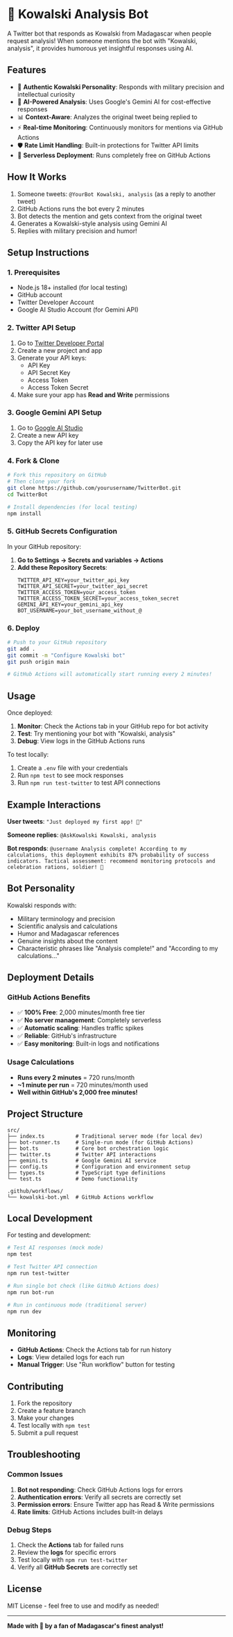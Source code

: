 # 🐧 Kowalski Analysis Bot

A Twitter bot that responds as Kowalski from Madagascar when people request analysis! When someone mentions the bot with "Kowalski, analysis", it provides humorous yet insightful responses using AI.

## Features

- 🐧 **Authentic Kowalski Personality**: Responds with military precision and intellectual curiosity
- 🤖 **AI-Powered Analysis**: Uses Google's Gemini AI for cost-effective responses
- 📊 **Context-Aware**: Analyzes the original tweet being replied to
- ⚡ **Real-time Monitoring**: Continuously monitors for mentions via GitHub Actions
- 🛡️ **Rate Limit Handling**: Built-in protections for Twitter API limits
- 🚀 **Serverless Deployment**: Runs completely free on GitHub Actions

## How It Works

1. Someone tweets: `@YourBot Kowalski, analysis` (as a reply to another tweet)
2. GitHub Actions runs the bot every 2 minutes
3. Bot detects the mention and gets context from the original tweet
4. Generates a Kowalski-style analysis using Gemini AI
5. Replies with military precision and humor!

## Setup Instructions

### 1. Prerequisites

- Node.js 18+ installed (for local testing)
- GitHub account
- Twitter Developer Account
- Google AI Studio Account (for Gemini API)

### 2. Twitter API Setup

1. Go to [Twitter Developer Portal](https://developer.twitter.com/en/portal/dashboard)
2. Create a new project and app
3. Generate your API keys:
   - API Key
   - API Secret Key
   - Access Token
   - Access Token Secret
4. Make sure your app has **Read and Write** permissions

### 3. Google Gemini API Setup

1. Go to [Google AI Studio](https://makersuite.google.com/app/apikey)
2. Create a new API key
3. Copy the API key for later use

### 4. Fork & Clone

```bash
# Fork this repository on GitHub
# Then clone your fork
git clone https://github.com/yourusername/TwitterBot.git
cd TwitterBot

# Install dependencies (for local testing)
npm install
```

### 5. GitHub Secrets Configuration

In your GitHub repository:

1. **Go to Settings → Secrets and variables → Actions**
2. **Add these Repository Secrets**:
   ```
   TWITTER_API_KEY=your_twitter_api_key
   TWITTER_API_SECRET=your_twitter_api_secret
   TWITTER_ACCESS_TOKEN=your_access_token
   TWITTER_ACCESS_TOKEN_SECRET=your_access_token_secret
   GEMINI_API_KEY=your_gemini_api_key
   BOT_USERNAME=your_bot_username_without_@
   ```

### 6. Deploy

```bash
# Push to your GitHub repository
git add .
git commit -m "Configure Kowalski bot"
git push origin main

# GitHub Actions will automatically start running every 2 minutes!
```

## Usage

Once deployed:

1. **Monitor**: Check the Actions tab in your GitHub repo for bot activity
2. **Test**: Try mentioning your bot with "Kowalski, analysis"
3. **Debug**: View logs in the GitHub Actions runs

To test locally:
1. Create a `.env` file with your credentials
2. Run `npm test` to see mock responses
3. Run `npm run test-twitter` to test API connections

## Example Interactions

**User tweets**: `"Just deployed my first app! 🚀"`

**Someone replies**: `@AskKowalski Kowalski, analysis`

**Bot responds**: `@username Analysis complete! According to my calculations, this deployment exhibits 87% probability of success indicators. Tactical assessment: recommend monitoring protocols and celebration rations, soldier! 🐧`

## Bot Personality

Kowalski responds with:
- Military terminology and precision
- Scientific analysis and calculations  
- Humor and Madagascar references
- Genuine insights about the content
- Characteristic phrases like "Analysis complete!" and "According to my calculations..."

## Deployment Details

### GitHub Actions Benefits
- ✅ **100% Free**: 2,000 minutes/month free tier
- ✅ **No server management**: Completely serverless
- ✅ **Automatic scaling**: Handles traffic spikes
- ✅ **Reliable**: GitHub's infrastructure
- ✅ **Easy monitoring**: Built-in logs and notifications

### Usage Calculations
- **Runs every 2 minutes** = 720 runs/month
- **~1 minute per run** = 720 minutes/month used
- **Well within GitHub's 2,000 free minutes!**

## Project Structure

```
src/
├── index.ts          # Traditional server mode (for local dev)
├── bot-runner.ts     # Single-run mode (for GitHub Actions)
├── bot.ts            # Core bot orchestration logic
├── twitter.ts        # Twitter API interactions
├── gemini.ts         # Google Gemini AI service
├── config.ts         # Configuration and environment setup
├── types.ts          # TypeScript type definitions
└── test.ts           # Demo functionality

.github/workflows/
└── kowalski-bot.yml  # GitHub Actions workflow
```

## Local Development

For testing and development:

```bash
# Test AI responses (mock mode)
npm test

# Test Twitter API connection
npm run test-twitter

# Run single bot check (like GitHub Actions does)
npm run bot-run

# Run in continuous mode (traditional server)
npm run dev
```

## Monitoring

- **GitHub Actions**: Check the Actions tab for run history
- **Logs**: View detailed logs for each run
- **Manual Trigger**: Use "Run workflow" button for testing

## Contributing

1. Fork the repository
2. Create a feature branch
3. Make your changes
4. Test locally with `npm test`
5. Submit a pull request

## Troubleshooting

### Common Issues

1. **Bot not responding**: Check GitHub Actions logs for errors
2. **Authentication errors**: Verify all secrets are correctly set
3. **Permission errors**: Ensure Twitter app has Read & Write permissions
4. **Rate limits**: GitHub Actions includes built-in delays

### Debug Steps

1. Check the **Actions** tab for failed runs
2. Review the **logs** for specific errors
3. Test locally with `npm run test-twitter`
4. Verify all **GitHub Secrets** are correctly set

## License

MIT License - feel free to use and modify as needed!

---

**Made with 🐧 by a fan of Madagascar's finest analyst!** 